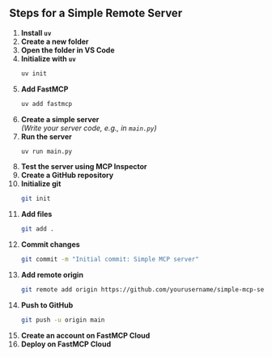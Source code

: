 ## Steps for a Simple Remote Server

1. **Install `uv`**
2. **Create a new folder**
3. **Open the folder in VS Code**
4. **Initialize with `uv`**
    ```sh
    uv init
    ```
5. **Add FastMCP**
    ```sh
    uv add fastmcp
    ```
6. **Create a simple server**  
    *(Write your server code, e.g., in `main.py`)*
7. **Run the server**
    ```sh
    uv run main.py
    ```
8. **Test the server using MCP Inspector**
9. **Create a GitHub repository**
10. **Initialize git**
     ```sh
     git init
     ```
11. **Add files**
     ```sh
     git add .
     ```
12. **Commit changes**
     ```sh
     git commit -m "Initial commit: Simple MCP server"
     ```
13. **Add remote origin**
     ```sh
     git remote add origin https://github.com/yourusername/simple-mcp-server.git
     ```
14. **Push to GitHub**
     ```sh
     git push -u origin main
     ```
15. **Create an account on FastMCP Cloud**
16. **Deploy on FastMCP Cloud**